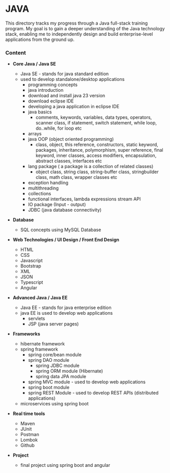 # JAVA
This directory tracks my progress through a Java full-stack training program. My goal is to gain a deeper understanding of the Java technology stack, enabling me to independently design and build enterprise-level applications from the ground up.

### Content
- **Core Java / Java SE**
    - Java SE - stands for java standard edition
    - used to develop standalone/desktop applications
      - programming concepts
      - java introduction
      - download and install java 23 version
      - download eclipse IDE
      - developing a java application in eclipse IDE
      - java basics
        - comments, keywords, variables, data types, operators, scanner class, if statement, switch statement, while loop, do..while, for loop etc
      - arrays
      - java OOP (object oriented programming)
        - class, object, this reference, constructors, static keyword, packages, inheritance, polymorphism, super reference, final keyword, inner classes, access modifiers, encapsulation, abstract classes, interfaces etc
      - lang package ( a package is a collection of related classes)
        - object class, string class, string-buffer class, stringbuilder class, math class, wrapper classes etc
      - exception handling
      - multithreading
      - collections
      - functional interfaces, lambda expressions stream API
      - IO package (Input - output)
      - JDBC (java database connectivity)
      
- **Database**
  - SQL concepts using MySQL Database
  
- **Web Technologies / UI Design / Front End Design**
    - HTML
    - CSS
    - Javascript
    - Bootstrap
    - XML
    - JSON
    - Typescript
    - Angular

- **Advanced Java / Java EE**
  - Java EE - stands for java enterprise edition
  - java EE is used to develop web applications
    - servlets
    - JSP (java server pages)

- **Frameworks**
  - hibernate framework
  - spring framework
    - spring core/bean module
    - spring DAO module
      - spring JDBC module
      - spring ORM module (Hibernate)
      - spring data JPA module
    - spring MVC module - used to develop web applications
    - spring boot module
    - spring REST Module - used to develop REST APIs (distributed applications)
  - microservices using spring boot

- **Real time tools**
  - Maven 
  - JUnit
  - Postman 
  - Lombok
  - Github

- **Project**
  - final project using spring boot and angular
